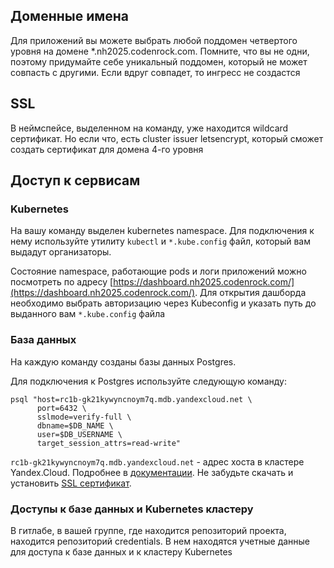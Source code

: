 ## Доменные имена
Для приложений вы можете выбрать любой поддомен четвертого уровня на домене *.nh2025.codenrock.com.
Помните, что вы не одни, поэтому придумайте себе уникальный поддомен, который не может совпасть с другими. Если вдруг совпадет, то ингресс не создастся

## SSL
В неймспейсе, выделенном на команду, уже находится wildcard сертификат. Но если что, есть cluster issuer letsencrypt, который сможет создать сертификат для домена 4-го уровня

## Доступ к сервисам

### Kubernetes
На вашу команду выделен kubernetes namespace. Для подключения к нему используйте утилиту `kubectl` и `*.kube.config` файл, который вам выдадут организаторы.

Состояние namespace, работающие pods и логи приложений можно посмотреть по адресу [https://dashboard.nh2025.codenrock.com/](https://dashboard.nh2025.codenrock.com/). Для открытия дашборда необходимо выбрать авторизацию через Kubeconfig и указать путь до выданного вам `*.kube.config` файла

### База данных
На каждую команду созданы базы данных Postgres.

Для подключения к Postgres используйте следующую команду:
```
psql "host=rc1b-gk21kywyncnoym7q.mdb.yandexcloud.net \
      port=6432 \
      sslmode=verify-full \
      dbname=$DB_NAME \
      user=$DB_USERNAME \
      target_session_attrs=read-write"
```
`rc1b-gk21kywyncnoym7q.mdb.yandexcloud.net` - адрес хоста в кластере Yandex.Cloud. Подробнее в [документации](https://cloud.yandex.ru/docs/managed-postgresql/). Не забудьте скачать и установить [SSL сертификат](https://cloud.yandex.ru/docs/managed-postgresql/operations/connect#get-ssl-cert).

### Доступы к базе данных и Kubernetes кластеру
В гитлабе, в вашей группе, где находится репозиторий проекта, находится репозиторий credentials. В нем находятся учетные данные для доступа к базе данных и к кластеру Kubernetes
